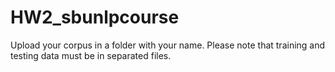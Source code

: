 # HW2_sbunlpcourse
Upload your corpus in a folder with your name. Please note that training and testing data must be in separated files.
